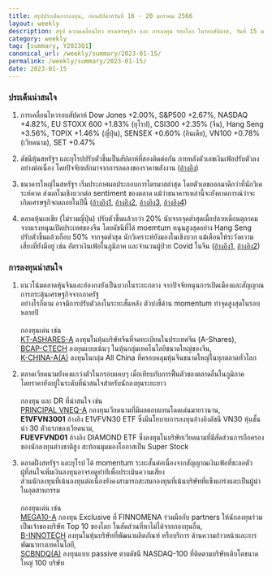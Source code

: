 ```yaml
---
title: สรุปประเด็นการลงทุน, ก่อนสัปดาห์วันที่ 16 - 20 มกราคม 2566
layout: weekly
description: สรุป ความเคลื่อนไหว ทางเศรษฐกิจ และ การลงทุน รอบโลก ในรอบสัปดาห์, วันที่ 15 มกราคม 2566
category: weekly
tag: [summary, Y2023Q1]
canonical_url: /weekly/summary/2023-01-15/
permalink: /weekly/summary/2023-01-15/
date: 2023-01-15
---
```


### ประเด็นน่าสนใจ

1. การเคลื่อนไหวรอบสัปดาห์ Dow Jones +2.00%, S&P500 +2.67%, NASDAQ +4.82%, EU STOXX 600 +1.83% (ยุโรป), CSI300 +2.35% (จีน), Hang Seng +3.56%, TOPIX +1.46% (ญี่ปุ่น), SENSEX +0.60% (อินเดีย), VN100 +0.78% (เวียดนาม), SET +0.47%

2. ดัชนีหุ้นสหรัฐฯ และยุโรปปรับตัวขึ้นเป็นสัปดาห์ที่สองติดต่อกัน ภายหลังตัวเลขเงินเฟ้อปรับตัวลงอย่างต่อเนื่อง โดยปัจจัยหลักมาจากการลดลงของราคาพลังงาน 
([อ้างอิง](https://www.cnbc.com/2023/01/12/consumer-prices-fell-0point1percent-in-december-in-line-with-economists-expectations.html)) 

3. ธนาคารใหญ่ในสหรัฐฯ เริ่มประกาศผลประกอบการไตรมาสล่าสุด โดยตัวเลขออกมาดีกว่าที่นักวิเคระห์คาด ส่งผลในเชิงบวกต่อ sentiment ของตลาด แม้ว่าธนาคารเหล่านี้จะยังคาดการณ์ว่าจะเกิดเศรษฐกิจถดถอยในปีนี้
([อ้างอิง1](https://www.cnbc.com/2023/01/12/stock-market-futures-open-to-close-news.html), 
[อ้างอิง2](https://www.cnbc.com/2023/01/13/bank-of-america-bac-q4-earnings-2022.html), 
[อ้างอิง3](https://www.cnbc.com/2023/01/13/jpmorgan-chase-jpm-earnings-4q-2022.html), 
[อ้างอิง4](https://www.cnbc.com/2023/01/13/bank-of-america-expects-a-mild-recession-but-is-preparing-for-worse.html)) 

4. ตลาดหุ้นเอเชีย (ไม่รวมญี่ปุ่น) ปรับตัวขึ้นแล้วกว่า 20% นับจากจุดต่ำสุดเมื่อปลายเดือนตุลาคม จากแรงหนุนเปิดประเทศของจีน โดยดัชนีที่ได้ moemtum หนุนสูงสุดอย่าง Hang Seng ปรับตัวขึ้นแล้วเกือบ 50% จากจุดต่ำสุด นักวิเคราะห์ยังมองในเชิงบวก แม้เตือนให้ระวังความเสี่ยงที่ยังมีอยู่ เช่น อัตราเงินเฟ้อในภูมิภาค และจำนวนผู้ป่วย Covid ในจีน
([อ้างอิง1](https://www.cnbc.com/2023/01/10/msci-asia-pacific-enters-bull-market.html), 
[อ้างอิง2](https://www.cnbc.com/2023/01/14/covid-news-china-reports-huge-rise-in-deaths-after-who-criticized-data.html)) 



### การลงทุนน่าสนใจ

1. แนวโน้มตลาดหุ้นจีนและฮ่องกงยังเป็นบวกในระยะกลาง จากปัจจัยหนุนการเปิดเมืองและสัญญาณการกระตุ้นเศรษฐกิจจากภาครัฐ  
อย่างไรก็ตาม อาจมีการปรับตัวลงในระยะสั้นหลัง ตัวบ่งชี้ด้าน momentum ทำจุดสูงสุดในรอบหลายปี<br><br>
กองทุนเด่น เช่น  
[KT-ASHARES-A](https://www.finnomena.com/fund/KT-Ashares-A) ลงทุนในหุ้นบริษัทจีนที่จดทะเบียนในประเทศจีน (A-Shares),  
[BCAP-CTECH](https://www.finnomena.com/fund/BCAP-CTECH) ลงทุนแบบเน้นๆ ในหุ้นกลุ่มเทคโนโลยีขนาดใหญ่ของจีน,  
[K-CHINA-A(A)](https://www.finnomena.com/fund/K-CHINA-A(A)) ลงทุนในกลุ่ม All China ที่ครอบคลุมหุ้นจีนขนาดใหญ่ในทุกตลาดทั่วโลก

2. ตลาดเวียดนามยังคงแกว่งตัวในกรอบแคบๆ เมื่อเทียบกับการฟื้นตัวของตลาดอื่นในภูมิภาค  
โดยราคายังอยู่ในระดับที่น่าสนใจสำหรับนักลงทุนระยะยาว<br><br>
กองทุน และ DR ที่น่าสนใจ เช่น  
[PRINCIPAL VNEQ-A](https://www.finnomena.com/fund/PRINCIPAL%20VNEQ-A) กองทุนเวียดนามที่มีผลตอบแทนโดดเด่นมายาวนาน,  
**E1VFVN3001** อ้างอิง E1VFVN30 ETF ซึ่งมีนโยบายการลงทุนอ้างอิงดัชนี VN30 หุ้นชั้นนำ 30 ตัวแรกของเวียดนาม,  
**FUEVFVND01** อ้างอิง DIAMOND ETF ซึ่งลงทุนในบริษัทเวียดนามที่มีสัดส่วนการถือครองของนักลงทุนต่างชาติสูง สะท้อนมุมมองโอกาสเป็น Super Stock 

3. ตลาดฝั่งสหรัฐฯ และยุโรป ได้ momentum ระยะสั้นต่อเนื่องจากสัญญาณเงินเฟ้อที่ชะลอตัว  
ผู้ที่สนใจเพิ่มเงินลงทุนอาจรอดูท่าทีเพื่อประเมินความเสี่ยง  
ส่วนนักลงทุนที่เน้นลงทุนต่อเนื่องยังคงสามารถสะสมกองทุนที่เน้นบริษัทที่แข็งแกร่งและเป็นผู้นำในอุตสาหกรรม<br><br>
กองทุนเด่น เช่น  
[MEGA10-A](https://www.finnomena.com/mega10/) กองทุน Exclusive ที่ FINNOMENA ร่วมมือกับ partners ให้นักลงทุนร่วมเป็นเจ้าของบริษัท Top 10 ของโลก ในสัดส่วนที่หาไม่ได้จากกองทุนอื่น,  
[B-INNOTECH](https://www.finnomena.com/fund/B-INNOTECH) ลงทุนในหุ้นบริษัทที่พัฒนาผลิตภัณฑ์ หรือบริการ ด้านความก้าวหน้าและการพัฒนาทางเทคโนโลยี,  
[SCBNDQ(A)](https://www.finnomena.com/fund/SCBNDQ(A)) ลงทุนแบบ passive ตามดัชนี NASDAQ-100 ที่ติดตามบริษัทเติบโตขนาดใหญ่ 100 บริษัท
